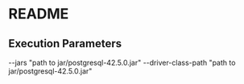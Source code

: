 # README #

## Execution Parameters ##

--jars "path to jar/postgresql-42.5.0.jar" --driver-class-path "path to jar/postgresql-42.5.0.jar"